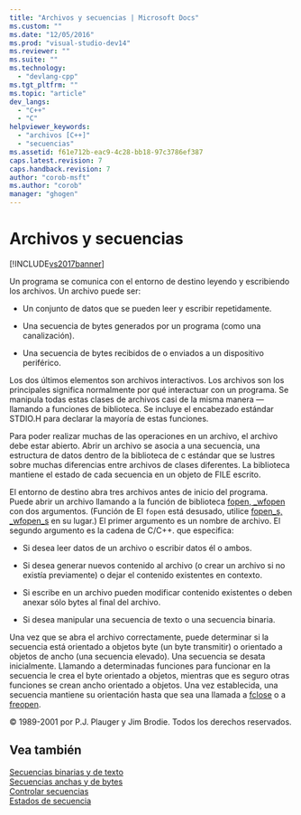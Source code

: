 ```yaml
---
title: "Archivos y secuencias | Microsoft Docs"
ms.custom: ""
ms.date: "12/05/2016"
ms.prod: "visual-studio-dev14"
ms.reviewer: ""
ms.suite: ""
ms.technology: 
  - "devlang-cpp"
ms.tgt_pltfrm: ""
ms.topic: "article"
dev_langs: 
  - "C++"
  - "C"
helpviewer_keywords: 
  - "archivos [C++]"
  - "secuencias"
ms.assetid: f61e712b-eac9-4c28-bb18-97c3786ef387
caps.latest.revision: 7
caps.handback.revision: 7
author: "corob-msft"
ms.author: "corob"
manager: "ghogen"
---
```

# Archivos y secuencias
[!INCLUDE[vs2017banner](../assembler/inline/includes/vs2017banner.md)]

Un programa se comunica con el entorno de destino leyendo y escribiendo los archivos.  Un archivo puede ser:  
  
-   Un conjunto de datos que se pueden leer y escribir repetidamente.  
  
-   Una secuencia de bytes generados por un programa \(como una canalización\).  
  
-   Una secuencia de bytes recibidos de o enviados a un dispositivo periférico.  
  
 Los dos últimos elementos son archivos interactivos.  Los archivos son los principales significa normalmente por qué interactuar con un programa.  Se manipula todas estas clases de archivos casi de la misma manera — llamando a funciones de biblioteca.  Se incluye el encabezado estándar STDIO.H para declarar la mayoría de estas funciones.  
  
 Para poder realizar muchas de las operaciones en un archivo, el archivo debe estar abierto.  Abrir un archivo se asocia a una secuencia, una estructura de datos dentro de la biblioteca de c estándar que se lustres sobre muchas diferencias entre archivos de clases diferentes.  La biblioteca mantiene el estado de cada secuencia en un objeto de FILE escrito.  
  
 El entorno de destino abra tres archivos antes de inicio del programa.  Puede abrir un archivo llamando a la función de biblioteca [fopen, \_wfopen](../c-runtime-library/reference/fopen-wfopen.md) con dos argumentos. \(Función de El `fopen` está desusado, utilice [fopen\_s, \_wfopen\_s](../c-runtime-library/reference/fopen-s-wfopen-s.md) en su lugar.\) El primer argumento es un nombre de archivo.  El segundo argumento es la cadena de C\/C\+\+. que especifica:  
  
-   Si desea leer datos de un archivo o escribir datos él o ambos.  
  
-   Si desea generar nuevos contenido al archivo \(o crear un archivo si no existía previamente\) o dejar el contenido existentes en contexto.  
  
-   Si escribe en un archivo pueden modificar contenido existentes o deben anexar sólo bytes al final del archivo.  
  
-   Si desea manipular una secuencia de texto o una secuencia binaria.  
  
 Una vez que se abra el archivo correctamente, puede determinar si la secuencia está orientado a objetos byte \(un byte transmitir\) o orientado a objetos de ancho \(una secuencia elevado\).  Una secuencia se desata inicialmente.  Llamando a determinadas funciones para funcionar en la secuencia le crea el byte orientado a objetos, mientras que es seguro otras funciones se crean ancho orientado a objetos.  Una vez establecida, una secuencia mantiene su orientación hasta que sea una llamada a [fclose](../c-runtime-library/reference/fclose-fcloseall.md) o a [freopen](../c-runtime-library/reference/freopen-wfreopen.md).  
  
 © 1989\-2001 por P.J.  Plauger y Jim Brodie.  Todos los derechos reservados.  
  
## Vea también  
 [Secuencias binarias y de texto](../c-runtime-library/text-and-binary-streams.md)   
 [Secuencias anchas y de bytes](../c-runtime-library/byte-and-wide-streams.md)   
 [Controlar secuencias](../c-runtime-library/controlling-streams.md)   
 [Estados de secuencia](../c-runtime-library/stream-states.md)